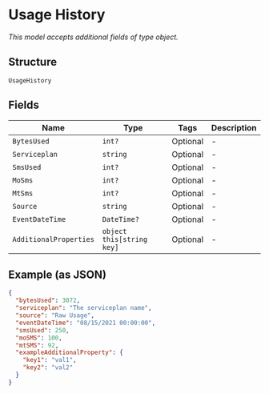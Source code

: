 
# Usage History

*This model accepts additional fields of type object.*

## Structure

`UsageHistory`

## Fields

| Name | Type | Tags | Description |
|  --- | --- | --- | --- |
| `BytesUsed` | `int?` | Optional | - |
| `Serviceplan` | `string` | Optional | - |
| `SmsUsed` | `int?` | Optional | - |
| `MoSms` | `int?` | Optional | - |
| `MtSms` | `int?` | Optional | - |
| `Source` | `string` | Optional | - |
| `EventDateTime` | `DateTime?` | Optional | - |
| `AdditionalProperties` | `object this[string key]` | Optional | - |

## Example (as JSON)

```json
{
  "bytesUsed": 3072,
  "serviceplan": "The serviceplan name",
  "source": "Raw Usage",
  "eventDateTime": "08/15/2021 00:00:00",
  "smsUsed": 250,
  "moSMS": 100,
  "mtSMS": 92,
  "exampleAdditionalProperty": {
    "key1": "val1",
    "key2": "val2"
  }
}
```

